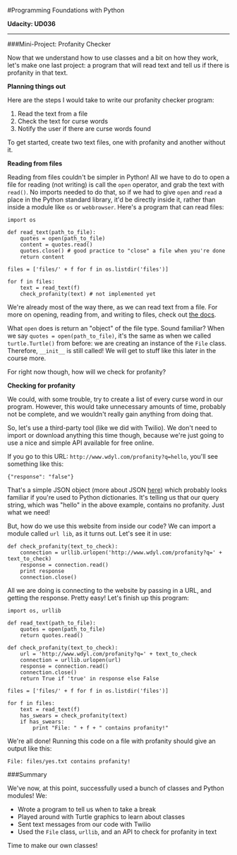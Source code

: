 #Programming Foundations with Python

**Udacity: UD036**

---

###Mini-Project: Profanity Checker

Now that we understand how to use classes and a bit on how they work, let's make one last project: a program that will read text and tell us if there is profanity in that text.

**Planning things out**

Here are the steps I would take to write our profanity checker program:

1. Read the text from a file
2. Check the text for curse words
3. Notify the user if there are curse words found

To get started, create two text files, one with profanity and another without it.

**Reading from files**

Reading from files couldn't be simpler in Python! All we have to do to open a file for reading (not writing) is call the `open` operator, and grab the text with `read()`. No imports needed to do that, so if we had to give `open` and `read` a place in the Python standard library, it'd be directly inside it, rather than inside a module like `os` or `webbrowser`. Here's a program that can read files:

	import os

	def read_text(path_to_file):
		quotes = open(path_to_file)
		content = quotes.read()
		quotes.close() # good practice to "close" a file when you're done
		return content

	files = ['files/' + f for f in os.listdir('files')]

	for f in files:
		text = read_text(f)
		check_profanity(text) # not implemented yet
		
We're already most of the way there, as we can read text from a file. For more on opening, reading from, and writing to files, check out [the docs](https://docs.python.org/2/library/stdtypes.html#bltin-file-objects). 

What `open` does is return an "object" of the file type. Sound familiar? When we say `quotes = open(path_to_file)`, it's the same as when we called `turtle.Turtle()` from before: we are creating an instance of the `File` class. Therefore, `__init__` is still called! We will get to stuff like this later in the course more.

For right now though, how will we check for profanity?

**Checking for profanity**

We could, with some trouble, try to create a list of every curse word in our program. However, this would take unnecessary amounts of time, probably not be complete, and we wouldn't really gain anything from doing that.

So, let's use a third-party tool (like we did with Twilio). We don't need to import or download anything this time though, because we're just going to use a nice and simple API available for free online.

If you go to this URL: `http://www.wdyl.com/profanity?q=hello`, you'll see something like this:

	{"response": "false"}
	
That's a simple JSON object (more about JSON [here](http://json.org/)) which probably looks familiar if you're used to Python dictionaries. It's telling us that our query string, which was "hello" in the above example, contains no profanity. Just what we need!

But, how do we use this website from inside our code? We can import a module called `url lib`, as it turns out. Let's see it in use:

	def check_profanity(text_to_check):
		connection = urllib.urlopen('http://www.wdyl.com/profanity?q=' + text_to_check)
		response = connection.read()
		print response
		connection.close()
		
All we are doing is connecting to the website by passing in a URL, and getting the response. Pretty easy! Let's finish up this program:

	import os, urllib

	def read_text(path_to_file):
		quotes = open(path_to_file)
		return quotes.read()

	def check_profanity(text_to_check):
		url = 'http://www.wdyl.com/profanity?q=' + text_to_check
		connection = urllib.urlopen(url)
		response = connection.read()
		connection.close()
		return True if 'true' in response else False

	files = ['files/' + f for f in os.listdir('files')]

	for f in files:
		text = read_text(f)
		has_swears = check_profanity(text)
		if has_swears:
			print "File: " + f + " contains profanity!"
			
We're all done! Running this code on a file with profanity should give an output like this:

	File: files/yes.txt contains profanity!
	
###Summary

We've now, at this point, successfully used a bunch of classes and Python modules! We:

* Wrote a program to tell us when to take a break
* Played around with Turtle graphics to learn about classes
* Sent text messages from our code with Twilio
* Used the `File` class, `urllib`, and an API to check for profanity in text

Time to make our own classes!